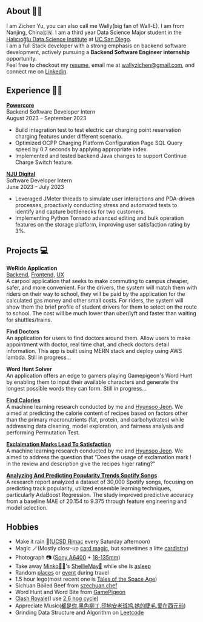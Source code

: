 ## About 👋🏼<br>
I am Zichen Yu, you can also call me Wally(big fan of Wall-E). I am from Nanjing, China🇨🇳. I am a third year Data Science Major student in the [Halıcıoğlu Data Science Institute](https://datascience.ucsd.edu/) at [UC San Diego](https://www.ucsd.edu/). <br>
I am a full Stack developer with a strong emphasis on backend software development, actively pursuing a **Backend Software Engineer internship** opportunity.<br>
Feel free to checkout my [resume](https://wallacezichen.github.io/zichen.io/assets/pdf/Zichen_Yu_Resume_v6.pdf), email me at <a>wallyzichen@gmail.com</a>, and connect me on [Linkedin](https://www.linkedin.com/in/zichen-yu-1a4838248/).

<a name='experience'></a>

## Experience 🧑‍💻

**[Powercore](https://www.powercoreglobal.com/)**<br>
Backend Software Developer Intern<br>
August 2023 – September 2023
- Build integration test to test electric car charging point reservation charging features under different scenario.
- Optimized OCPP Charging Platform Configuration Page SQL Query speed by 0.7 seconds by applying appropriate index.
- Implemented and tested backend Java changes to support Continue Charge Switch feature.

**[NJU Digital](http://www.ndsm.cn/)**<br>
Software Developer Intern<br>
June 2023 – July 2023
- Leveraged JMeter threads to simulate user interactions and PDA-driven processes, proactively conducting stress and
automated tests to identify and capture bottlenecks for two customers.
- Implementing Python Tornado advanced editing and bulk operation features on the storage platform, improving user
satisfaction rating by 3%.
<a name='project'></a>

## Projects 💻

**WeRide Application**<br>
[Backend](https://github.com/wallacezichen/weRide-backend), [Frontend](https://github.com/wallacezichen/weRide-reactNative), [UX](https://www.figma.com/file/CnP646LYZOvRwxTC7HiZuM/ui-design-before-enter-home-page?node-id=0%3A1&t=E1KfSTgFT0cXhYCJ-0)<br>
A carpool application that seeks to make commuting to campus cheaper, safer, and more convenient. For the drivers, the system will match them with riders on their way to school, they will be paid by the application for the calculated gas money and other small costs. For riders, the system will show them the brief profile of student drivers for them to select on the route to school. The cost will be much lower than uber/lyft and faster than waiting for shuttles/trains. 

**Find Doctors**<br>
An application for users to find doctors around them. Allow users to make appointment with doctor, real time chat, and check doctors detail information. This app is built using MERN stack and deploy using AWS lambda. Still in progress...

**Word Hunt Solver**<br>
An application offers an edge to gamers playing Gamepigeon's Word Hunt by enabling them to input their available characters and generate the longest possible words they can form. Still in progress...

**[Find Calories](https://wallacezichen.github.io/Find_the_Calories/)**<br>
A machine learning research conducted by me and [Hyunsoo Jeon](https://www.linkedin.com/in/hyunsoo-jeon-808kr/). We aimed at predicting the calorie content of recipes based on factors other than the primary macronutrients (fat, protein, and carbohydrates) while addressing data cleaning, model exploration, and fairness analysis and performing Permutation Test.

**[Exclaimation Marks Lead To Satisfaction](https://lionjhs98.github.io/exclamation-mark-shows-satisfaction/)**<br>
A machine learning research conducted by me and [Hyunsoo Jeon](https://www.linkedin.com/in/hyunsoo-jeon-808kr/). We aimed to address the question that "Does the usage of exclamation mark ! in the review and description give the recipes higer rating?"

**[Analyzing And Predicting Popularity Trends Spotify Songs](https://wallacezichen.github.io/zichen.io/assets/pdf/Assignment2_report.pdf)**<br>
A research report analyzed a dataset of 30,000 Spotify songs, focusing on predicting track popularity, utilized ensemble learning techniques, particularly AdaBoost Regression. The study improved predictive accuracy from a baseline MAE of 20.154 to 9.375 through feature engineering and model selection.

## Hobbies<br> 
- Make it rain 🏀([UCSD Rimac](https://recreation.ucsd.edu/) every Saturday afternoon)
- Magic 🪄(Mostly closr-up [card magic](https://www.bilibili.com/video/BV1rv411z7Jg/?spm_id_from=333.999.0.0), but sometimes a litte [cardistry](https://youtu.be/TG_9LZmnbrc))
- Photograph 📷 ([Sony A6400](https://electronics.sony.com/imaging/interchangeable-lens-cameras/aps-c/p/ilce6400-b) + [18-135mm](https://electronics.sony.com/imaging/lenses/aps-c-e-mount/p/sel18135))
- Take away [Minko🐴🐴](https://wallacezichen.github.io/zichen.io//assets/img/%E9%BB%91%E5%8C%96%E9%A9%AC%E9%A9%AC.jpg)'s [ShellieMay🧸](https://wallacezichen.github.io/zichen.io//assets/img/xiaoxiong.jpg) while she is [asleep](https://wallacezichen.github.io/zichen.io//assets/img/sleeping.jpeg)
- Random [places](https://wallacezichen.github.io/zichen.io/assets/img/ROCK%20%26%20ROLL.jpg) or [event](https://wallacezichen.github.io/zichen.io/assets/img/desert.jpg) during travel
- 1.5 hour lego(most recent one is [Tales of the Space Age](https://www.lego.com/en-us/product/tales-of-the-space-age-21340))
- Sichuan Boiled Beef from [szechuan chef](https://www.szechuanchefca.com/)
- Word Hunt and Word Bite from [GamePigeon](https://gamepigeonapp.com/) 
- [Clash Royale](https://supercell.com/en/games/clashroyale/)(I use [2.6 hog cycle](https://www.deckshop.pro/deck/detail/ice-spirit,evo-skeletons,cannon,ice-golem,fireball,musketeer,hog-rider,the-log))
- Appreciate Music([都是你](https://wallacezichen.github.io/zichen.io/assets/mp3/%E9%83%BD%E6%98%AF%E4%BD%A0.mp3),[黑色柳丁](https://wallacezichen.github.io/zichen.io/assets/mp3/%E9%BB%91%E8%89%B2%E6%9F%B3%E4%B8%81.mp3),[印地安老斑鸠](https://wallacezichen.github.io/zichen.io/assets/mp3/%E5%8D%B0%E5%9C%B0%E5%AE%89%E8%80%81%E6%96%91%E9%B8%A0.mp3),[她的睫毛](https://wallacezichen.github.io/zichen.io/assets/mp3/%E5%A5%B9%E7%9A%84%E7%9D%AB%E6%AF%9B.mp3),[爱在西元前](https://wallacezichen.github.io/zichen.io/assets/mp3/%E7%88%B1%E5%9C%A8%E8%A5%BF%E5%85%83%E5%89%8D.mp3))
- Grinding Data Structure and Algorithm on [Leetcode](https://leetcode.com/wallyzichen/)




